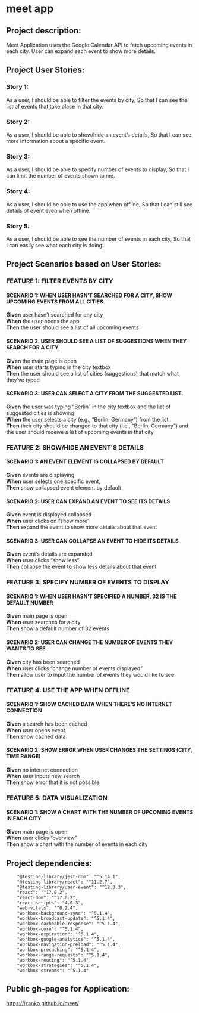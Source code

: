
# meet app

## Project description:

Meet Application uses the Google Calendar API to fetch upcoming events in each city.
User can expand each event to show more details.

## Project User Stories:

### Story 1:
As a user,
I should be able to filter the events by city,
So that I can see the list of events that take place in that city.

### Story 2:
As a user,
I should be able to show/hide an event’s details,
So that I can see more information about a specific event.

### Story 3:
As a user,
I should be able to specify number of events to display,
So that I can limit the number of events shown to me.

### Story 4:
As a user,
I should be able to use the app when offline,
So that I can still see details of event even when offline.

### Story 5:
As a user,
I should be able to see the number of events in each city,
So that I can easily see what each city is doing.

## Project Scenarios based on User Stories:

### FEATURE 1: FILTER EVENTS BY CITY
#### SCENARIO 1: WHEN USER HASN’T SEARCHED FOR A CITY, SHOW UPCOMING EVENTS FROM ALL CITIES.
**Given** user hasn’t searched for any city <br>
**When** the user opens the app<br>
**Then** the user should see a list of all upcoming events
#### SCENARIO 2: USER SHOULD SEE A LIST OF SUGGESTIONS WHEN THEY SEARCH FOR A CITY.
**Given** the main page is open<br>
**When** user starts typing in the city textbox<br>
**Then** the user should see a list of cities (suggestions) that match what they’ve typed
#### SCENARIO 3: USER CAN SELECT A CITY FROM THE SUGGESTED LIST.
**Given** the user was typing “Berlin” in the city textbox and the list of suggested cities is showing<br>
**When** the user selects a city (e.g., “Berlin, Germany”) from the list<br>
**Then** their city should be changed to that city (i.e., “Berlin, Germany”) and the user should receive a list of upcoming events in that city

### FEATURE 2: SHOW/HIDE AN EVENT'S DETAILS
#### SCENARIO 1: AN EVENT ELEMENT IS COLLAPSED BY DEFAULT
**Given** events are displaying<br>
**When** user selects one specific event,<br>
**Then** show collapsed event element by default
#### SCENARIO 2: USER CAN EXPAND AN EVENT TO SEE ITS DETAILS
**Given** event is displayed collapsed<br>
**When** user clicks on “show more”<br>
**Then** expand the event to show more details about that event
#### SCENARIO 3: USER CAN COLLAPSE AN EVENT TO HIDE ITS DETAILS
**Given** event’s details are expanded<br>
**When** user clicks “show less”<br>
**Then** collapse the event to show less details about that event

### FEATURE 3: SPECIFY NUMBER OF EVENTS TO DISPLAY
#### SCENARIO 1: WHEN USER HASN’T SPECIFIED A NUMBER, 32 IS THE DEFAULT NUMBER
**Given** main page is open<br>
**When** user searches for a city<br>
**Then** show a default number of 32 events
#### SCENARIO 2: USER CAN CHANGE THE NUMBER OF EVENTS THEY WANTS TO SEE
**Given** city has been searched<br>
**When** user clicks “change number of events displayed”<br>
**Then** allow user to input the number of events they would like to see

### FEATURE 4: USE THE APP WHEN OFFLINE
#### SCENARIO 1: SHOW CACHED DATA WHEN THERE’S NO INTERNET CONNECTION
**Given** a search has been cached<br>
**When** user opens event<br>
**Then** show cached data
#### SCENARIO 2: SHOW ERROR WHEN USER CHANGES THE SETTINGS (CITY, TIME RANGE)
**Given** no internet connection<br>
**When** user inputs new search<br>
**Then** show error that it is not possible

### FEATURE 5: DATA VISUALIZATION
#### SCENARIO 1: SHOW A CHART WITH THE NUMBER OF UPCOMING EVENTS IN EACH CITY
**Given** main page is open<br>
**When** user clicks “overview”<br>
**Then** show a chart with the number of events in each city

## Project dependencies:

```
    "@testing-library/jest-dom": "^5.14.1",
    "@testing-library/react": "^11.2.7",
    "@testing-library/user-event": "^12.8.3",
    "react": "^17.0.2",
    "react-dom": "^17.0.2",
    "react-scripts": "4.0.3",
    "web-vitals": "^0.2.4",
    "workbox-background-sync": "^5.1.4",
    "workbox-broadcast-update": "^5.1.4",
    "workbox-cacheable-response": "^5.1.4",
    "workbox-core": "^5.1.4",
    "workbox-expiration": "^5.1.4",
    "workbox-google-analytics": "^5.1.4",
    "workbox-navigation-preload": "^5.1.4",
    "workbox-precaching": "^5.1.4",
    "workbox-range-requests": "^5.1.4",
    "workbox-routing": "^5.1.4",
    "workbox-strategies": "^5.1.4",
    "workbox-streams": "^5.1.4"
```

## Public gh-pages for Application:

https://izanko.github.io/meet/
